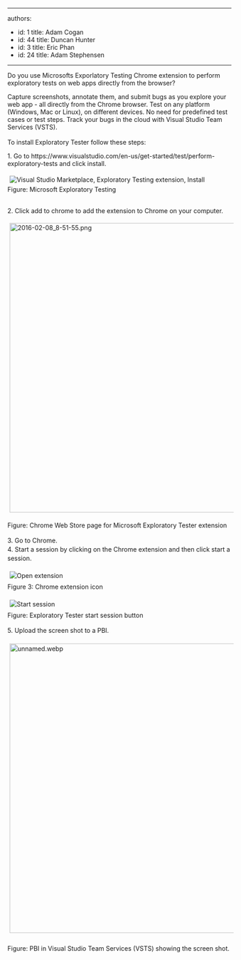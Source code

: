 

---
authors:
  - id: 1
    title: Adam Cogan
  - id: 44
    title: Duncan Hunter
  - id: 3
    title: Eric Phan
  - id: 24
    title: Adam Stephensen
---




<span class='intro'> ​​Do you use Microsofts Exporlatory Testing Chrome extension to perform exploratory tests on web apps directly from the browser​?&#160; </span>

<p>​Capture screenshots, annotate them, and submit bugs as you explore your web app - all directly from the Chrome browser. Test on any platform (Windows, Mac or Linux), on different devices. No need for predefined test cases or test steps. Track your bugs in the cloud with Visual Studio Team Services (VSTS).<br><br>To install Exploratory Tester follow these steps&#58;</p><p>1. Go to&#160;https&#58;//www.visualstudio.com/en-us/get-started/test/perform-exploratory-tests and click install.</p><p><img src="https&#58;//i3-vso.sec.s-msft.com/get-started/test/_img/exploratory-test/exploratory-test-extension.png" alt="Visual Studio Marketplace, Exploratory Testing extension, Install" style="margin&#58;5px;" /><br>Figure&#58;&#160;Microsoft Exploratory Testing&#160;</p><p><br>2. Click add to chrome to add the extension to Chrome on your computer.</p><p><img src="/SiteAssets/do-you-do-exploratory-testing/2016-02-08_8-51-55.png" alt="2016-02-08_8-51-55.png" style="margin&#58;5px;width&#58;650px;" /><br></p><p><span style="line-height&#58;20px;">Figure&#58;&#160;Chrome Web Store page for Microsoft Exploratory Tester extension</span></p><p><span style="line-height&#58;20px;">3.&#160;G</span><span style="line-height&#58;20px;">o to Chrome. <br>4. Start a session&#160;by clicking on the Chrome extension and then click start a session.</span></p><p><span style="line-height&#58;20px;"><img src="https&#58;//i3-vso.sec.s-msft.com/get-started/test/_img/exploratory-test/open-extension.png" alt="Open extension" style="margin&#58;5px;" /><br>Figure 3&#58; Chrome extension icon</span></p><p><span style="line-height&#58;20px;"><img src="https&#58;//i3-vso.sec.s-msft.com/get-started/test/_img/exploratory-test/start-session.png" alt="Start session" style="margin&#58;5px;" /><br>Figure&#58; Exploratory Tester start session button<br></span></p><p><span style="line-height&#58;20px;">5. Upload the screen shot to a PBI.</span></p><p><span style="line-height&#58;20px;"><img src="/SiteAssets/do-you-do-exploratory-testing/unnamed.webp" alt="unnamed.webp" style="margin&#58;5px;width&#58;650px;" />​<br>Figure&#58; PBI in <span style="line-height&#58;20.8px;">Visual Studio Team Services (VSTS)</span>&#160;showing the screen shot.</span></p><div><span style="line-height&#58;20px;"><br></span></div><p><span style="line-height&#58;20px;"><br></span></p><p><span style="line-height&#58;20px;"><br></span></p>


